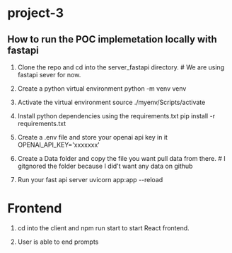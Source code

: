 # project-3

## How to run the POC implemetation locally with fastapi



1. Clone the repo and cd into the server_fastapi directory. # We are using fastapi sever for now.
   
2. Create a python virtual environment 
    python -m venv venv

3. Activate the virtual environment
    source ./myenv/Scripts/activate

4. Install python dependencies using the requirements.txt
    pip install -r requirements.txt

5. Create a .env file and store your openai api key in it
    OPENAI_API_KEY='xxxxxxx'

6. Create a Data folder and copy the file you want pull data from there. # I gitgnored the folder because I did't want any data on github

6. Run your fast api server
    uvicorn app:app --reload

# Frontend
1. cd into the client and npm run start to start React frontend.

2. User is able to end prompts

